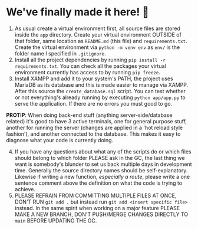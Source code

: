 # We've finally made it here! 👋
1. As usual create a virtual environment first, all source files are stored inside the `app` directory. Create your virtual environment OUTSIDE of that folder, same location as `README.md` (this file) and `requirements.txt`. Create the virtual environment via `python -m venv env` as `env/` is the folder name I specified in `.gitignore`.
2. Install all the project dependencies by running `pip install -r requirements.txt`. You can check all the packages your virtual environment currently has access to by running `pip freeze`.
3. Install XAMPP and add it to your system's PATH, the project uses MariaDB as its database and this is made easier to manage via XAMPP. After this source the `create_database.sql` script. You can test whether or not everything's already running by executing `python app/app.py` to serve the application. If there are no errors you must good to go.

**PROTIP**: When doing back-end stuff (anything server-side/database related) it's good to have 3 active terminals, one for general purpose stuff, another for running the server (changes are applied in a 'hot reload style fashion'), and another connected to the database. This makes it easy to diagnose what your code is currently doing.

4. If you have any questions about what any of the scripts do or which files should belong to which folder PLEASE ask in the GC, the last thing we want is somebody's blunder to set us back multiple days in development time. Generally the source directory names should be self-explanatory. Likewise if writing a new function, *especially a route*, please write a one sentence comment above the definition on what the code is trying to achieve.
5. PLEASE REFRAIN FROM COMMITTING MULTIPLE FILES AT ONCE, DON'T RUN `git add .` but instead run `git add <insert specific file>` instead. In the same spirit when working on a major feature PLEASE MAKE A NEW BRANCH, DON'T PUSH/MERGE CHANGES DIRECTLY TO `main` BEFORE UPDATING THE GC.